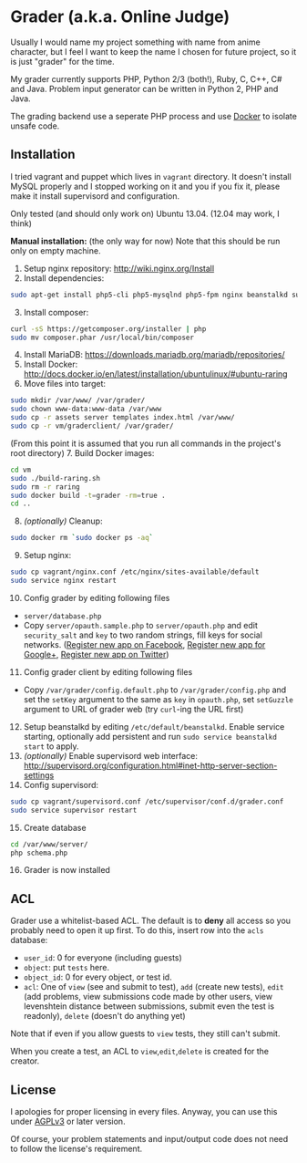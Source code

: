 # Grader (a.k.a. Online Judge)

Usually I would name my project something with name from anime character, but I feel I want to keep the name I chosen for future project, so it is just "grader" for the time.

My grader currently supports PHP, Python 2/3 (both!), Ruby, C, C++, C# and Java. Problem input generator can be written in Python 2, PHP and Java.

The grading backend use a seperate PHP process and use [Docker](http://docker.io) to isolate unsafe code.

## Installation

I tried vagrant and puppet which lives in `vagrant` directory. It doesn't install MySQL properly and I stopped working on it and you if you fix it, please make it install supervisord and configuration.

Only tested (and should only work on) Ubuntu 13.04. (12.04 may work, I think)

**Manual installation:** (the only way for now)  Note that this should be run only on empty machine.

1. Setup nginx repository: http://wiki.nginx.org/Install
2. Install dependencies: 
```sh
sudo apt-get install php5-cli php5-mysqlnd php5-fpm nginx beanstalkd supervisor
```
3. Install composer: 
```sh
curl -sS https://getcomposer.org/installer | php
sudo mv composer.phar /usr/local/bin/composer
```
4. Install MariaDB: https://downloads.mariadb.org/mariadb/repositories/
5. Install Docker: http://docs.docker.io/en/latest/installation/ubuntulinux/#ubuntu-raring
6. Move files into target: 
```sh
sudo mkdir /var/www/ /var/grader/
sudo chown www-data:www-data /var/www
sudo cp -r assets server templates index.html /var/www/
sudo cp -r vm/graderclient/ /var/grader/
```
(From this point it is assumed that you run all commands in the project's root directory)
7. Build Docker images: 
```sh
cd vm
sudo ./build-raring.sh
sudo rm -r raring
sudo docker build -t=grader -rm=true .
cd ..
```
8. *(optionally)* Cleanup:
```sh
sudo docker rm `sudo docker ps -aq`
```
9. Setup nginx: 
```sh
sudo cp vagrant/nginx.conf /etc/nginx/sites-available/default
sudo service nginx restart
```
10. Config grader by editing following files
   - `server/database.php`
   - Copy `server/opauth.sample.php` to `server/opauth.php` and edit `security_salt` and `key` to two random strings, fill keys for social networks. ([Register new app on Facebook](https://developers.facebook.com/apps), [Register new app for Google+](https://cloud.google.com/console), [Register new app on Twitter](https://dev.twitter.com/apps/new))
11. Config grader client by editing following files
   - Copy `/var/grader/config.default.php` to `/var/grader/config.php` and set the `setKey` argument to the same as `key` in `opauth.php`, set `setGuzzle` argument to URL of grader web (try `curl`-ing the URL first)
12. Setup beanstalkd by editing `/etc/default/beanstalkd`. Enable service starting, optionally add persistent and run `sudo service beanstalkd start` to apply.
13. *(optionally)* Enable supervisord web interface: http://supervisord.org/configuration.html#inet-http-server-section-settings
14. Config supervisord:
```sh
sudo cp vagrant/supervisord.conf /etc/supervisor/conf.d/grader.conf
sudo service supervisor restart
```
15. Create database
```sh
cd /var/www/server/
php schema.php
```
16. Grader is now installed

## ACL

Grader use a whitelist-based ACL. The default is to **deny** all access so you probably need to open it up first. To do this, insert row into the `acls` database:

- `user_id`: 0 for everyone (including guests)
- `object`: put `tests` here.
- `object_id`: 0 for every object, or test id.
- `acl`: One of `view` (see and submit to test), `add` (create new tests), `edit` (add problems, view submissions code made by other users, view levenshtein distance between submissions, submit even the test is readonly), `delete` (doesn't do anything yet)

Note that if even if you allow guests to `view` tests, they still can't submit.

When you create a test, an ACL to `view`,`edit`,`delete` is created for the creator.

## License

I apologies for proper licensing in every files. Anyway, you can use this under [AGPLv3](https://www.gnu.org/licenses/agpl-3.0.html) or later version.

Of course, your problem statements and input/output code does not need to follow the license's requirement.

